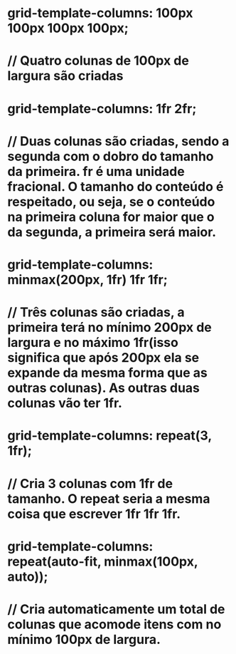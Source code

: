 # grid-template-columns: 100px 100px 100px 100px;
# // Quatro colunas de 100px de largura são criadas

# grid-template-columns: 1fr 2fr;
# // Duas colunas são criadas, sendo a segunda com o dobro do tamanho da primeira. fr é uma unidade fracional. O tamanho do conteúdo é respeitado, ou seja, se o conteúdo na primeira coluna for maior que o da segunda, a primeira será maior.

# grid-template-columns: minmax(200px, 1fr) 1fr 1fr;
# // Três colunas são criadas, a primeira terá no mínimo 200px de largura e no máximo 1fr(isso significa que após 200px ela se expande da mesma forma que as outras colunas). As outras duas colunas vão ter 1fr.

# grid-template-columns: repeat(3, 1fr);
# // Cria 3 colunas com 1fr de tamanho. O repeat seria a mesma coisa que escrever 1fr 1fr 1fr.

# grid-template-columns: repeat(auto-fit, minmax(100px, auto));
# // Cria automaticamente um total de colunas que acomode itens com no mínimo 100px de largura.
